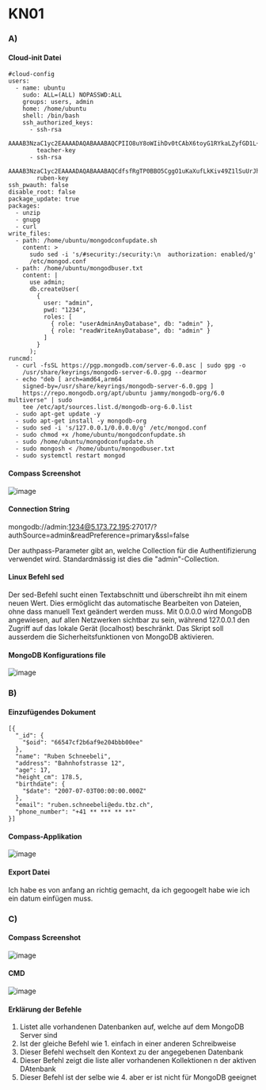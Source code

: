 # KN01
### A)
#### Cloud-init Datei
```
#cloud-config
users:
  - name: ubuntu
    sudo: ALL=(ALL) NOPASSWD:ALL
    groups: users, admin
    home: /home/ubuntu
    shell: /bin/bash
    ssh_authorized_keys:
      - ssh-rsa
        AAAAB3NzaC1yc2EAAAADAQABAAABAQCPIIO8uY8oWIihDv0tCAbX6toyG1RYkaLZyfGD1L+I07K4CnwAVBSU+81vw3Yv5sN9tj2Ccve9kzEeCNMld2mDP/Tt7edkx2MCToVfVx+njqwY/XbMY9bfdRKJLhIoLavuVNLnnkSIXdtlGr3JF71hPHzBDMEo64ofPCQ8hPsGxL1u3efb12jcWcRhudKtv7Qh6cVE47Zj4xImfi6VlLqwzcKZ5oCqR/z1hLLL+/pS3eM5Qsor5wmAqNfH4+z5eE+pOkFm7a0Nkygv9jwXIqtJzFGKYDe6ciBD04pEovdvY0FTyiv2vksQOVgjtu2faG2Iv1HOG0JktCIwJ49OEgjT
        teacher-key
      - ssh-rsa
        AAAAB3NzaC1yc2EAAAADAQABAAABAQCdfsfRgTP0BBO5CggO1uKaXufLkKiv49Z1lSuUrJh4DjUeqz19FKrwrueQfqq5LRzDDImWot+HMCkTSR7+ytWpy8BgTnLlvoGXEAoaWhOH98vlsUPf6F+U65LXkXWP0VHzPb/dy6Pp7EfoXqte3wKOoNfG+ee8l4ElUneCCh+gjNEXoVBDxwqEdfjvLdy+xjh92ahkmpFIFNCvrk98fo3MPWB8J8lqyJlx9eLDBo6bbHKrywlzsRYa9druosqiW1MBGsogr24V7Zi3ytf3lrAUMI2JgA46W26jaWq7kL+PlAFBiVDTsdmlmvOYqKQxnUofQ7nZOjqFk11OL0gI1Unx
        ruben-key
ssh_pwauth: false
disable_root: false
package_update: true
packages:
  - unzip
  - gnupg
  - curl
write_files:
  - path: /home/ubuntu/mongodconfupdate.sh
    content: >
      sudo sed -i 's/#security:/security:\n  authorization: enabled/g'
      /etc/mongod.conf
  - path: /home/ubuntu/mongodbuser.txt
    content: |
      use admin;
      db.createUser(
        {
          user: "admin",
          pwd: "1234",
          roles: [
            { role: "userAdminAnyDatabase", db: "admin" },
            { role: "readWriteAnyDatabase", db: "admin" }
          ]
        }
      );
runcmd:
  - curl -fsSL https://pgp.mongodb.com/server-6.0.asc | sudo gpg -o
    /usr/share/keyrings/mongodb-server-6.0.gpg --dearmor
  - echo "deb [ arch=amd64,arm64
    signed-by=/usr/share/keyrings/mongodb-server-6.0.gpg ]
    https://repo.mongodb.org/apt/ubuntu jammy/mongodb-org/6.0 multiverse" | sudo
    tee /etc/apt/sources.list.d/mongodb-org-6.0.list
  - sudo apt-get update -y
  - sudo apt-get install -y mongodb-org
  - sudo sed -i 's/127.0.0.1/0.0.0.0/g' /etc/mongod.conf
  - sudo chmod +x /home/ubuntu/mongodconfupdate.sh
  - sudo /home/ubuntu/mongodconfupdate.sh
  - sudo mongosh < /home/ubuntu/mongodbuser.txt
  - sudo systemctl restart mongod
```
#### Compass Screenshot

![image](https://github.com/Rubenizz/m165/assets/112400838/8e6c7b78-c6ce-45c8-bb61-3fdc09adf394)


#### Connection String

mongodb://admin:1234@5.173.72.195:27017/?
authSource=admin&readPreference=primary&ssl=false

Der authpass-Parameter gibt an, welche Collection für die Authentifizierung verwendet wird. Standardmässig ist dies die "admin"-Collection.
#### Linux Befehl sed

Der sed-Befehl sucht einen Textabschnitt und überschreibt ihn mit einem neuen Wert. Dies ermöglicht das automatische Bearbeiten von Dateien, ohne dass manuell Text geändert werden muss.
Mit 0.0.0.0 wird MongoDB angewiesen, auf allen Netzwerken sichtbar zu sein, während 127.0.0.1 den Zugriff auf das lokale Gerät (localhost) beschränkt. 
Das Skript soll ausserdem die Sicherheitsfunktionen von MongoDB aktivieren.

#### MongoDB Konfigurations file

![image](https://github.com/Rubenizz/m165/assets/112400838/c684e4ad-a6b8-46d6-bac9-29643902ea73)

### B)

#### Einzufügendes Dokument
```
[{
  "_id": {
    "$oid": "66547cf2b6af9e204bbb00ee"
  },
  "name": "Ruben Schneebeli",
  "address": "Bahnhofstrasse 12",
  "age": 17,
  "height_cm": 178.5,
  "birthdate": {
    "$date": "2007-07-03T00:00:00.000Z"
  },
  "email": "ruben.schneebeli@edu.tbz.ch",
  "phone_number": "+41 ** *** ** **"
}]
```
#### Compass-Applikation

![image](https://github.com/Rubenizz/m165/assets/112400838/6c7a6622-46b4-468f-84ed-55109884b626)

#### Export Datei

Ich habe es von anfang an richtig gemacht, da ich gegoogelt habe wie ich ein datum einfügen muss.

### C)

#### Compass Screenshot

![image](https://github.com/Rubenizz/m165/assets/112400838/943138c8-3923-4542-98e2-a0faf422d359)

#### CMD

![image](https://github.com/Rubenizz/m165/assets/112400838/73fca374-532d-4fbc-af39-5b7e07a122ac)

#### Erklärung der Befehle

1. Listet alle vorhandenen Datenbanken auf, welche auf dem MongoDB Server sind
2. Ist der gleiche Befehl wie 1. einfach in einer anderen Schreibweise
3. Dieser Befehl wechselt den Kontext zu der angegebenen Datenbank
4. Dieser Befehl zeigt die liste aller vorhandenen Kollektionen n der aktiven DAtenbank
5. Dieser Befehl ist der selbe wie 4. aber er ist nicht für MongoDB geeignet

 

